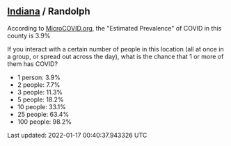 
## [Indiana](/united-states/indiana) / Randolph

According to [MicroCOVID.org](http://microcovid.org),
the "Estimated Prevalence" of COVID in this county is 3.9%

If you interact with a certain number of people in this location
(all at once in a group, or spread out across the day), what is the chance that
1 or more of them has COVID?

- 1 person: 3.9%
- 2 people: 7.7%
- 3 people: 11.3%
- 5 people: 18.2%
- 10 people: 33.1%
- 25 people: 63.4%
- 100 people: 98.2%

Last updated: 2022-01-17 00:40:37.943326 UTC
